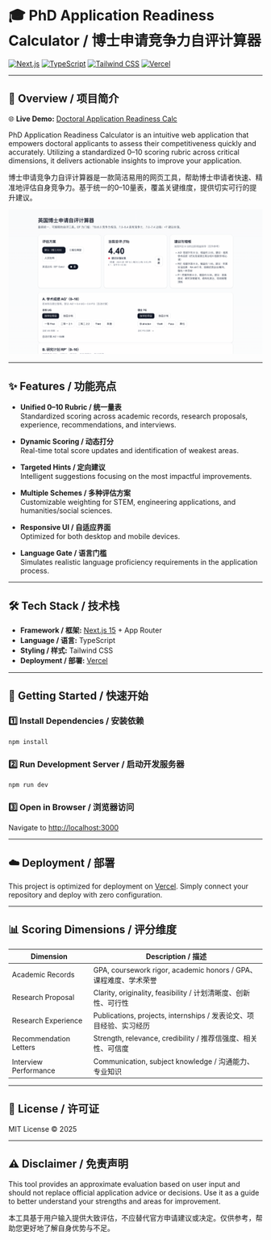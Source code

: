 # 🎓 PhD Application Readiness Calculator / 博士申请竞争力自评计算器

[![Next.js](https://img.shields.io/badge/Next.js-000000?style=for-the-badge&logo=next.js&logoColor=white)](https://nextjs.org/) 
[![TypeScript](https://img.shields.io/badge/TypeScript-3178c6?style=for-the-badge&logo=typescript&logoColor=white)](https://www.typescriptlang.org/) 
[![Tailwind CSS](https://img.shields.io/badge/Tailwind_CSS-06B6D4?style=for-the-badge&logo=tailwind-css&logoColor=white)](https://tailwindcss.com/) 
[![Vercel](https://img.shields.io/badge/Vercel-000000?style=for-the-badge&logo=vercel&logoColor=white)](https://vercel.com/)

---

## 📖 Overview / 项目简介

🌐 **Live Demo:** [Doctoral Application Readiness Calc](https://doctoral-application-readiness-calc.vercel.app/)

PhD Application Readiness Calculator is an intuitive web application that empowers doctoral applicants to assess their competitiveness quickly and accurately. Utilizing a standardized 0–10 scoring rubric across critical dimensions, it delivers actionable insights to improve your application.


博士申请竞争力自评计算器是一款简洁易用的网页工具，帮助博士申请者快速、精准地评估自身竞争力。基于统一的0–10量表，覆盖关键维度，提供切实可行的提升建议。

![Dashboard Preview](source/WechatIMG30927.jpg)  

---

## ✨ Features / 功能亮点

- **Unified 0–10 Rubric / 统一量表**  
  Standardized scoring across academic records, research proposals, experience, recommendations, and interviews.

- **Dynamic Scoring / 动态打分**  
  Real-time total score updates and identification of weakest areas.

- **Targeted Hints / 定向建议**  
  Intelligent suggestions focusing on the most impactful improvements.

- **Multiple Schemes / 多种评估方案**  
  Customizable weighting for STEM, engineering applications, and humanities/social sciences.

- **Responsive UI / 自适应界面**  
  Optimized for both desktop and mobile devices.

- **Language Gate / 语言门槛**  
  Simulates realistic language proficiency requirements in the application process.

---

## 🛠 Tech Stack / 技术栈

- **Framework / 框架:** [Next.js 15](https://nextjs.org/) + App Router  
- **Language / 语言:** TypeScript  
- **Styling / 样式:** Tailwind CSS  
- **Deployment / 部署:** [Vercel](https://vercel.com/)  

---

## 🚀 Getting Started / 快速开始

### 1️⃣ Install Dependencies / 安装依赖

```bash
npm install
```

### 2️⃣ Run Development Server / 启动开发服务器

```bash
npm run dev
```

### 3️⃣ Open in Browser / 浏览器访问

Navigate to [http://localhost:3000](http://localhost:3000)

---

## ☁️ Deployment / 部署

This project is optimized for deployment on [Vercel](https://vercel.com/). Simply connect your repository and deploy with zero configuration.

---

## 📊 Scoring Dimensions / 评分维度

| Dimension          | Description / 描述                             |
|--------------------|-----------------------------------------------|
| Academic Records    | GPA, coursework rigor, academic honors / GPA、课程难度、学术荣誉 |
| Research Proposal   | Clarity, originality, feasibility / 计划清晰度、创新性、可行性 |
| Research Experience | Publications, projects, internships / 发表论文、项目经验、实习经历 |
| Recommendation Letters | Strength, relevance, credibility / 推荐信强度、相关性、可信度 |
| Interview Performance | Communication, subject knowledge / 沟通能力、专业知识 |

---


## 📄 License / 许可证

MIT License © 2025

---

## ⚠️ Disclaimer / 免责声明

 This tool provides an approximate evaluation based on user input and should not replace official application advice or decisions. Use it as a guide to better understand your strengths and areas for improvement.

 本工具基于用户输入提供大致评估，不应替代官方申请建议或决定。仅供参考，帮助您更好地了解自身优势与不足。
